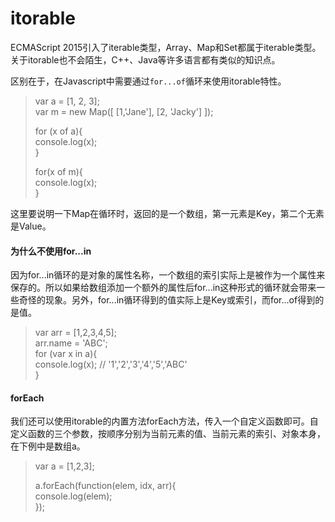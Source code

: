 # itorable

ECMAScript 2015引入了iterable类型，Array、Map和Set都属于iterable类型。关于itorable也不会陌生，C++、Java等许多语言都有类似的知识点。

区别在于，在Javascript中需要通过`for...of`循环来使用itorable特性。

> var a = \[1, 2, 3\];  
> var m = new Map\(\[ \[1,'Jane'\], \[2, 'Jacky'\] \]\);
>
> for \(x of a\){  
>     console.log\(x\);  
> }  
>   
> for\(x of m\){  
>     console.log\(x\);  
> }

这里要说明一下Map在循环时，返回的是一个数组，第一元素是Key，第二个无素是Value。

#### 为什么不使用for...in

因为for...in循环的是对象的属性名称，一个数组的索引实际上是被作为一个属性来保存的。所以如果给数组添加一个额外的属性后for...in这种形式的循环就会带来一些奇怪的现象。另外，for...in循环得到的值实际上是Key或索引，而for...of得到的是值。

> var arr = \[1,2,3,4,5\];  
> arr.name = 'ABC';  
> for \(var x in a\){  
>     console.log\(x\);    // '1','2','3','4','5','ABC'  
> }

#### forEach

我们还可以使用itorable的内置方法forEach方法，传入一个自定义函数即可。自定义函数的三个参数，按顺序分别为当前元素的值、当前元素的索引、对象本身，在下例中是数组a。

> var a = \[1,2,3\];
>
> a.forEach\(function\(elem, idx, arr\){  
>     console.log\(elem\);  
> }\);



